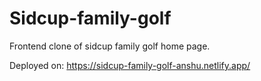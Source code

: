 # Sidcup-family-golf

Frontend clone of sidcup family golf home page.

Deployed on: https://sidcup-family-golf-anshu.netlify.app/
